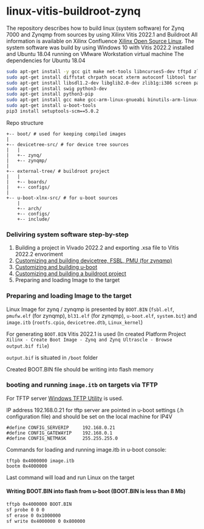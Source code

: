 # linux-vitis-buildroot-zynq
The repository describes how to build linux (system software) for Zynq 7000 and Zynqmp from sources by using Xilinx Vitis 2022.1 and Buildroot
All information is available on Xilinx Confluence [Xilinx Open Source Linux](https://xilinx-wiki.atlassian.net/wiki/spaces/A/pages/460653138/Xilinx+Open+Source+Linux).
The system software was build by using Windows 10 with Vitis 2022.2 installed and Ubuntu 18.04 running on VMware Workstation virtual machine
The dependencies for Ubuntu 18.04

```sh
sudo apt-get install -y gcc git make net-tools libncurses5-dev tftpd zlib1g-dev libssl-dev flex bison libselinux1 gnupg wget 
sudo apt-get install diffstat chrpath socat xterm autoconf libtool tar unzip texinfo zlib1g-dev gcc-multilib build-essential 
sudo apt-get install libsdl1.2-dev libglib2.0-dev zlib1g:i386 screen pax gzip gawk
sudo apt-get install swig python3-dev
sudo apt-get install python3-pip
sudo apt-get install gcc make gcc-arm-linux-gnueabi binutils-arm-linux-gnueabi
sudo apt-get install u-boot-tools
pip3 install setuptools-scm==5.0.2
```

Repo structure

```
+-- boot/ # used for keeping compiled images
|
+-- devicetree-src/ # for device tree sources
|	|
|	+-- zynq/
|	+-- zynqmp/
|
+-- external-tree/ # buildroot project
|	|
|	+-- boards/
|	+-- configs/
|
+-- u-boot-xlnx-src/ # for u-boot sources
	|
	+-- arch/
	+-- configs/
	+-- include/
```


### Deliviring system software step-by-step

1. Building a project in Vivado 2022.2 and exporting .xsa file to Vitis 2022.2 envoriment
1. [Customizing and building devicetree, FSBL, PMU (for zynqmp)](https://github.com/farbius/linux-vitis-zynq/tree/main/devicetree-src)
1. [Customizing and building u-boot](https://github.com/farbius/linux-vitis-zynq/tree/main/u-boot-xlnx-src)
1. [Customizing and building a buildroot project](https://github.com/farbius/linux-vitis-zynq/tree/main/external-tree)
1. Preparing and loading Image to the target


### Preparing and loading Image to the target
Linux Image for zynq / zynqmp is presented by `BOOT.BIN` (`fsbl.elf`, `pmufw.elf` (for zynqmp), `bl31.elf` (for zynqmp), `u-boot.elf`, `system.bit`) 
and `image.itb` (`rootfs.cpio`, `devicetree.dtb`, `Linux_kernel`) 

For generating `BOOT.BIN` Vitis 2022.1 is used (In created Platform Project `Xilinx - Create Boot Image - Zynq and Zynq Ultrascle - Browse output.bif file`) 

`output.bif` is situated in `/boot` folder

Created BOOT.BIN file should be writing into flash memory


### booting and running `image.itb` on targets via TFTP

For TFTP server [Windows TFTP Utility](https://sourceforge.net/projects/tftputil/) is used.

IP address 192.168.0.21 for tftp server are pointed in u-boot settings (.h configuration file) and should be set on the local machine for IP4V
```
#define CONFIG_SERVERIP 	192.168.0.21
#define CONFIG_GATEWAYIP	192.168.0.1
#define CONFIG_NETMASK		255.255.255.0
```

Commands for loading and running image.itb in u-boot console:

```
tftpb 0x4000000 image.itb
bootm 0x4000000
```

Last command will load and run Linux on the target

#### Writing BOOT.BIN into flash from u-boot (BOOT.BIN is less than 8 Mb)

```sh
tftpb 0x4000000 BOOT.BIN
sf probe 0 0 0
sf erase 0 0x1000000
sf write 0x4000000 0 0x800000
```
